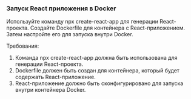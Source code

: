 
### Запуск React приложения в Docker

Используйте команду npx create-react-app для генерации React-проекта. Создайте Dockerfile для контейнера с React-приложением. Затем настройте его для запуска внутри Docker.

Требования:
1. Команда npx create-react-app должна быть использована для генерации React-проекта. 
2. Dockerfile должен быть создан для контейнера, который будет содержать React-приложение. 
3. React-приложение должно быть сконфигурировано для запуска внутри контейнера Docker.